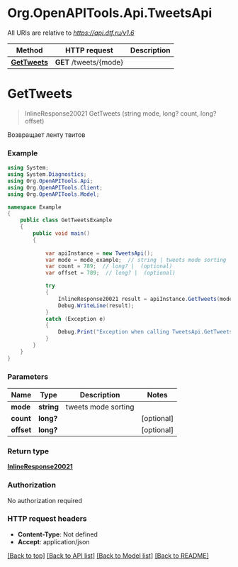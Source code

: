 # Org.OpenAPITools.Api.TweetsApi

All URIs are relative to *https://api.dtf.ru/v1.6*

Method | HTTP request | Description
------------- | ------------- | -------------
[**GetTweets**](TweetsApi.md#gettweets) | **GET** /tweets/{mode} | 


<a name="gettweets"></a>
# **GetTweets**
> InlineResponse20021 GetTweets (string mode, long? count, long? offset)



Возвращает ленту твитов

### Example
```csharp
using System;
using System.Diagnostics;
using Org.OpenAPITools.Api;
using Org.OpenAPITools.Client;
using Org.OpenAPITools.Model;

namespace Example
{
    public class GetTweetsExample
    {
        public void main()
        {
            
            var apiInstance = new TweetsApi();
            var mode = mode_example;  // string | tweets mode sorting
            var count = 789;  // long? |  (optional) 
            var offset = 789;  // long? |  (optional) 

            try
            {
                InlineResponse20021 result = apiInstance.GetTweets(mode, count, offset);
                Debug.WriteLine(result);
            }
            catch (Exception e)
            {
                Debug.Print("Exception when calling TweetsApi.GetTweets: " + e.Message );
            }
        }
    }
}
```

### Parameters

Name | Type | Description  | Notes
------------- | ------------- | ------------- | -------------
 **mode** | **string**| tweets mode sorting | 
 **count** | **long?**|  | [optional] 
 **offset** | **long?**|  | [optional] 

### Return type

[**InlineResponse20021**](InlineResponse20021.md)

### Authorization

No authorization required

### HTTP request headers

 - **Content-Type**: Not defined
 - **Accept**: application/json

[[Back to top]](#) [[Back to API list]](../README.md#documentation-for-api-endpoints) [[Back to Model list]](../README.md#documentation-for-models) [[Back to README]](../README.md)

